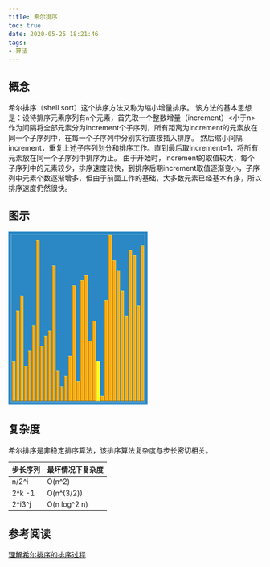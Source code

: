 ```yaml
---
title: 希尔排序
toc: true
date: 2020-05-25 18:21:46
tags:
- 算法
---
```


## 概念

希尔排序（shell sort）这个排序方法又称为缩小增量排序。
该方法的基本思想是：设待排序元素序列有`n`个元素，首先取一个整数增量（increment）<小于n>作为间隔将全部元素分为increment个子序列，所有距离为increment的元素放在同一个子序列中，在每一个子序列中分别实行直接插入排序。
然后缩小间隔increment，重复上述子序列划分和排序工作。直到最后取increment=1，将所有元素放在同一个子序列中排序为止。 
由于开始时，increment的取值较大，每个子序列中的元素较少，排序速度较快，到排序后期increment取值逐渐变小，子序列中元素个数逐渐增多，但由于前面工作的基础，大多数元素已经基本有序，所以排序速度仍然很快。

## 图示

![希尔排序](./img/Sorting_shellsort_anim.gif)

## 复杂度

希尔排序是非稳定排序算法，该排序算法复杂度与步长密切相关。

| 步长序列 | 最坏情况下复杂度 |
| -------- | ---------------- |
| n/2^i    | O(n^2)           |
| 2^k -1   | O(n^(3/2))       |
| 2^i3^j   | O(n log^2 n)     |

## 参考阅读

[理解希尔排序的排序过程](https://blog.csdn.net/weixin_37818081/article/details/79202115)
